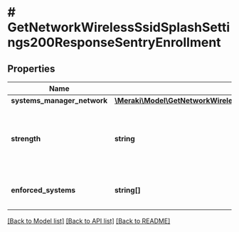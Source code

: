 # # GetNetworkWirelessSsidSplashSettings200ResponseSentryEnrollment

## Properties

Name | Type | Description | Notes
------------ | ------------- | ------------- | -------------
**systems_manager_network** | [**\Meraki\Model\GetNetworkWirelessSsidSplashSettings200ResponseSentryEnrollmentSystemsManagerNetwork**](GetNetworkWirelessSsidSplashSettings200ResponseSentryEnrollmentSystemsManagerNetwork.md) |  | [optional]
**strength** | **string** | The strength of the enforcement of selected system types. | [optional]
**enforced_systems** | **string[]** | The system types that the Sentry enforces. | [optional]

[[Back to Model list]](../../README.md#models) [[Back to API list]](../../README.md#endpoints) [[Back to README]](../../README.md)
